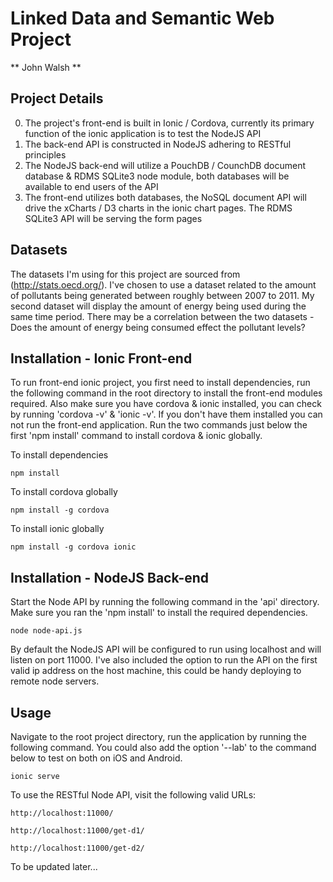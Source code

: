 # Linked Data and Semantic Web Project
** John Walsh **

Project Details
---------------
0. The project's front-end is built in Ionic / Cordova, currently its primary function of the ionic application is to test the NodeJS API
0. The back-end API is constructed in NodeJS adhering to RESTful principles
0. The NodeJS back-end will utilize a PouchDB / CounchDB document database & RDMS SQLite3 node module, both databases will be available to end users of the API
0. The front-end utilizes both databases, the NoSQL document API will drive the xCharts / D3 charts in the ionic chart pages. The RDMS SQLite3 API will be serving the form pages

Datasets
--------
The datasets I'm using for this project are sourced from (http://stats.oecd.org/). I've chosen  to use a dataset related to the amount of pollutants being generated between roughly between 2007 to 2011. My second dataset will display the amount of energy being used during the same time period. There may be a correlation between the two datasets - Does the amount of energy being consumed effect the pollutant levels?

Installation - Ionic Front-end
------------
To run front-end ionic project, you first need to install dependencies, run the following command in the root directory to install the front-end modules required. Also make sure you have cordova & ionic installed, you can check by running 'cordova -v' & 'ionic -v'. If you don't have them installed you can not run the front-end application. Run the two commands just below the first 'npm install' command to install cordova & ionic globally.

To install dependencies
```
npm install
```

To install cordova globally
```
npm install -g cordova
```

To install ionic globally
```
npm install -g cordova ionic
```

Installation - NodeJS Back-end
------
Start the Node API by running the following command in the 'api' directory. Make sure you ran the 'npm install' to install the required dependencies.

```
node node-api.js
```

By default the NodeJS API will be configured to run using localhost and will listen on port 11000. I've also included the option to run the API on the first valid ip address on the host machine, this could be handy deploying to remote node servers.

Usage
-----
Navigate  to the root project directory, run the application by running the following command. You could also add the option
'--lab' to the command below to test on both on iOS and Android.

```
ionic serve
```
To use the RESTful Node API, visit the following valid URLs:

```
http://localhost:11000/
```
```
http://localhost:11000/get-d1/
```
```
http://localhost:11000/get-d2/
```

To be updated later...

